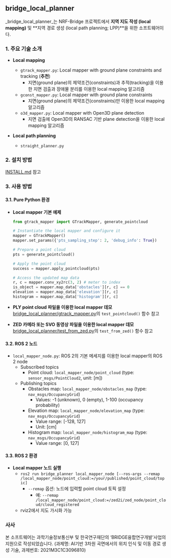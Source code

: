 ## bridge_local_planner

_bridge\_local\_planner_는 NRF-Bridge 프로젝트에서 **지역 지도 작성 (local mapping)** 및 **지역 경로 생성 (local path planning; LPP)**을 위한 소프트웨어이다.



### 1. 주요 기술 소개
* **Local mapping**
  * `gtrack_mapper.py`: Local mapper with ground plane constraints and tracking (**추천**)
    * 지면(ground plane)의 제약조건(constraints)과 추적(tracking)을 이용한 지면 검출과 장애물 분리를 이용한 local mapping 알고리즘
  * `gconst_mapper.py`: Local mapper with ground plane constraints
    * 지면(ground plane)의 제약조건(constraints)만 이용한 local mapping 알고리즘
  * `o3d_mapper.py`: Local mapper with Open3D plane detection
    * 지면 검출에 Open3D의 RANSAC 기반 plane detection을 이용한 local mapping 알고리즘

* **Local path planning**
  * `straight_planner.py`



### 2. 설치 방법
[INSTALL.md](INSTALL.md) 참고



### 3. 사용 방법
#### 3.1. Pure Python 환경
* **Local mapper 기본 예제**

  ```python
  from gtrack_mapper import GTrackMapper, generate_pointcloud
  
  # Instantiate the local mapper and configure it
  mapper = GTrackMapper()
  mapper.set_params({'pts_sampling_step': 2, 'debug_info': True})
  
  # Prepare a point cloud
  pts = generate_pointcloud()
  
  # Apply the point cloud
  success = mapper.apply_pointcloud(pts)
  
  # Access the updated map data
  r, c = mapper.conv_xy2rc(3, 2) # meter to index
  is_object = mapper.map_data['obstacles'][r, c] == 0
  elevation = mapper.map_data['elevation'][r, c]
  histogram = mapper.map_data['histogram'][r, c]
  ```
  
* **PLY point cloud 파일을 이용한 local mapper 데모**
  [bridge_local_planner/gtrack_mapper.py](https://github.com/mint-lab/bridge_local_planner/blob/master/bridge_local_planner/test_from_zed.py)의 `test_pointcloud()` 함수 참고

* **ZED 카메라 또는 SVO 동영상 파일을 이용한 local mapper 데모**
  [bridge_local_planner/test_from_zed.py](https://github.com/mint-lab/bridge_local_planner/blob/master/bridge_local_planner/test_from_zed.py)의 `test_from_zed()` 함수 참고



#### 3.2. ROS 2 노드
  * `local_mapper_node.py`: ROS 2의 기본 메세지를 이용한 local mapper의 ROS 2 node
    * Subscribed topics
      * Point cloud: `local_mapper_node/point_cloud` (type: `sensor_msgs/PointCloud2`, unit: [m]) 
    * Publishing topics
      * Obstacles map: `local_mapper_node/obstacles_map` (type: `nav_msgs/OccupancyGrid`)
        * Values: -1 (unknown), 0 (empty), 1-100 (occupancy probability)
      * Elevation map: `local_mapper_node/elevation_map` (type: `nav_msgs/OccupancyGrid`)
        * Value range: [-128, 127]
        * Unit: [cm]
      * Histogram map: `local_mapper_node/histogram_map` (type: `nav_msgs/OccupancyGrid`)
        * Value range: [0, 127]



#### 3.3. ROS 2 환경
* **Local mapper 노드 실행**
  * `ros2 run bridge_planner local_mapper_node [--ros-args --remap /local_mapper_node/point_cloud:=/your/published/point_cloud/topic]`
    * `--remap` 옵션:  노드에 입력할 point cloud 토픽 설정
      * 예: `--remap /local_mapper_node/point_cloud:=/zed2i/zed_node/point_cloud/cloud_registered`
  * rviz2에서 지도 가시화 가능



### 사사
본 소프트웨어는 과학기술정보통신부 및 한국연구재단의 ‘BRIDGE융합연구개발’사업의 지원으로 작성되었습니다. (과제명: AI기반 3차원 곡면에서의 위치 인식 및 이동 경로 생성 기술, 과제번호: 2021M3C1C3096810)